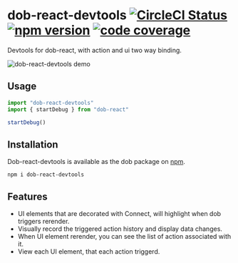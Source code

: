 # dob-react-devtools [![CircleCI Status](https://img.shields.io/travis/dobjs/dob-react-devtools/master.svg?style=flat)](https://travis-ci.org/dobjs/dob-react-devtools) [![npm version](https://img.shields.io/npm/v/dob-react-devtools.svg?style=flat)](https://www.npmjs.com/package/dob-react-devtools) [![code coverage](https://img.shields.io/codecov/c/github/dobjs/dob-react-devtools/master.svg)](https://codecov.io/github/dobjs/dob-react-devtools)

Devtools for dob-react, with action and ui two way binding.

![dob-react-devtools demo](https://user-images.githubusercontent.com/7970947/31849585-433f33d2-b60a-11e7-9a31-da84032b692a.gif)

## Usage

```typescript
import "dob-react-devtools"
import { startDebug } from "dob-react"

startDebug()
```

## Installation

Dob-react-devtools is available as the dob package on [npm](https://www.npmjs.com/package/dob-react-devtools).

```
npm i dob-react-devtools
```

## Features

- UI elements that are decorated with Connect, will highlight when dob triggers rerender.
- Visually record the triggered action history and display data changes.
- When UI element rerender, you can see the list of action associated with it.
- View each UI element, that each action triggerd.